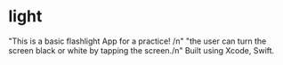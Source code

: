 # light


"This is a basic flashlight App for a practice! /n"
"the user can turn the screen black or white by tapping the screen./n"
Built using Xcode, Swift. 
